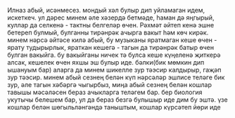 Илназ абый, исәнмесез. мондый хәл булыр дип уйламаган идем, искеткеч. ул дәрес минем әле хәзердә бетмәде, һаман дә яңгырый, куллар да селкенә - тактны белгеләр өчен. Рәхмәт әйтеп кенә эшне бетереп булмый, булганны тирәнрәк ачырга вакыт һәм көч кирәк. минем нәрсә әйтәсе килә абый, бу музыканы яратмаган кеше өчен - ярату тудырырлык, яраткан кешегә - тагын да тирәнрәк батыр өчен булган вакыйга. бу вакыйганы ничек тә булса кеше күңеленә җиткерә алсак, кешелек өчен яхшы эш булыр иде. бәлки(бик мөмкин дип ышануым бар) аларга да минем шикелле зур тәэсир калдырыр, гаҗәп зур тәэсир. минем абый сезнең белән күп нәрсәләр эшлисе теләге бик зур, әле тагын хәбәргә чыгырбыз, миңа абый сезнең белән кошлар тавышы мәсәләсен бераз ачыкларга теләгем бар. бер биология укутычы белешем бар, ул да бераз безгә булышыр иде дим бу эштә. үзе кошлар белән шөгыльләнгәндә таныштым, кошлар күрсәтеп йөри иде
